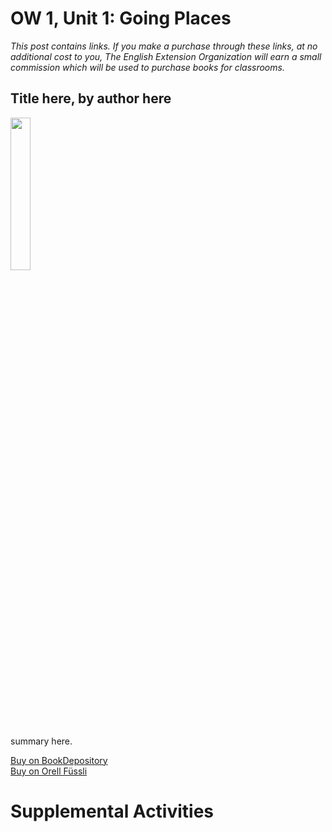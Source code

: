 # OW 1, Unit 1: Going Places

 *This post contains links. If you make a purchase through these links, at no additional cost to you, The English Extension Organization will earn a small commission which will be used to purchase books for classrooms.*

## Title here, by author here

<img src="imgurlinkhere.png" width="25%" />

summary here.

<a href="bookdepository link here" rel="nofollow"> Buy on BookDepository</a>  
<a href="orell fussli link here" rel="nofollow">Buy on Orell Füssli</a> 
 
# Supplemental Activities

 
<!--stackedit_data:
eyJoaXN0b3J5IjpbLTEzODM4MzU0NjYsLTY2OTUzNTE1LC04MD
QyODI2NDldfQ==
-->